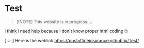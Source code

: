 # Test
>  [!NOTE]
> This website is in progress....

I think i need help because i don't know proper html coding 🙄

[ ✓ ] Here is the weblink https://postofficeinsurance.github.io/Test/
